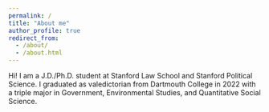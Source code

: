```yaml
---
permalink: /
title: "About me"
author_profile: true
redirect_from: 
  - /about/
  - /about.html
---
```


Hi! I am a J.D./Ph.D. student at Stanford Law School and Stanford Political Science. I graduated as valedictorian from Dartmouth College in 2022 with a triple major in Government, Environmental Studies, and Quantitative Social Science.


<!-- Affiliations
======
[RegLab @ Stanford Law School](https://reglab.stanford.edu/)
HAI
Rhode Center
[Climate Cognition Lab @ Stanford University](https://climatecognition.stanford.edu/)
[Humane and Sustainable Food Lab @ Stanford University](https://www.foodlabstanford.com/) -->
